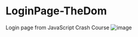 # LoginPage-TheDom
Login page from JavaScript Crash Course
![image](https://user-images.githubusercontent.com/73062879/147889363-b13ed16d-03c6-43a2-becf-3dde379570d3.png)
